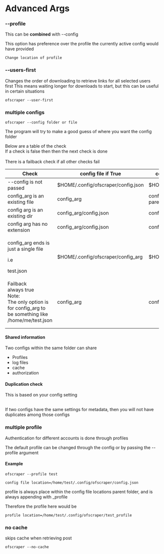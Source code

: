 # Advanced Args

###

### --profile

This can be **combined** with --config

This option has preference over the profile  the currently active config would have provided

```
Change location of profile 
```

### --users-first

Changes the order of downloading to retrieve links for all selected users first This means waiting longer for downloads to start, but this can be useful in certain situations

```
ofscraper --user-first
```

### multiple configs

```
ofscraper --config folder or file
```

The program will try to make a good guess of where you want the config folder

Below are a table of the check\
If a check is false then then the next check is done\
\
There is a failback check if all other checks fail





<table><thead><tr><th>Check </th><th width="272">config file if True</th><th>config folder if True</th></tr></thead><tbody><tr><td>--config  is not passed</td><td>$HOME/.config/ofscraper/config.json</td><td>$HOME/.config/ofscraper/</td></tr><tr><td>config_arg is an existing file</td><td>config_arg</td><td>config_arg<br>parent</td></tr><tr><td>config arg is an existing dir</td><td>config_arg/config.json</td><td>config_arg</td></tr><tr><td>config arg has no extension</td><td>config_arg/config.json</td><td>config_arg</td></tr><tr><td><p>config_arg ends is just  a single file</p><p>i.e</p><p>test.json</p></td><td>$HOME/.config/ofscraper/config_arg</td><td>$HOME/.config/ofscraper</td></tr><tr><td>Failback<br>always true<br>Note:<br>The only option is for config_arg to be something like <br>/home/me/test.json</td><td>config_arg</td><td>config_arg</td></tr><tr><td></td><td></td><td></td></tr><tr><td></td><td></td><td></td></tr></tbody></table>



####

#### Shared information

Two configs within the same folder can share

* Profiles
* log files
* cache
* authorization

#### Duplication check

This is based on your config setting

\
If two configs have the same settings for metadata, then you will not have duplicates among those configs

### multiple profile

Authentication for different accounts is done through profiles

The default profile can be changed through the config or by passing the --profile argument

#### Example

```
ofscraper --profile test
```

```
config file location=/home/test/.config/ofscraper/config.json
```

profile is always place within the config file locations parent folder, and is always appending with \_profile

Therefore the profile here would be&#x20;

```
profile location=/home/test/.config/ofscraper/test_profile
```

### no cache

skips cache when retrieving post

```
ofscraper --no-cache
```

